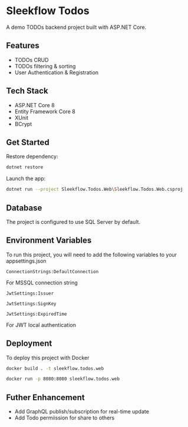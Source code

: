 
# Sleekflow Todos

A demo TODOs backend project built with ASP.NET Core. 


## Features

- TODOs CRUD
- TODOs filtering & sorting
- User Authentication & Registration


## Tech Stack

- ASP.NET Core 8
- Entity Framework Core 8
- XUnit
- BCrypt

## Get Started

Restore dependency:
```bash
dotnet restore
```

Launch the app:
```bash
dotnet run --project Sleekflow.Todos.Web\Sleekflow.Todos.Web.csproj
```


## Database

The project is configured to use SQL Server by default. 


## Environment Variables

To run this project, you will need to add the following variables to your appsettings.json

`ConnectionStrings:DefaultConnection`

For MSSQL connection string

`JwtSettings:Issuer`

`JwtSettings:SignKey`

`JwtSettings:ExpiredTime`

For JWT local authentication


## Deployment

To deploy this project with Docker

```bash
docker build . -t sleekflow.todos.web
```

```bash
docker run -p 8080:8080 sleekflow.todos.web
```

## Futher Enhancement

- Add GraphQL publish/subscription for real-time update
- Add Todo permiission for share to others